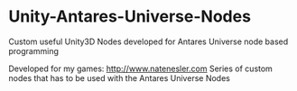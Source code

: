 # Unity-Antares-Universe-Nodes
Custom useful Unity3D Nodes developed for Antares Universe node based programming

Developed for my games:  http://www.natenesler.com
Series of custom nodes that has to be used with the Antares Universe Nodes
